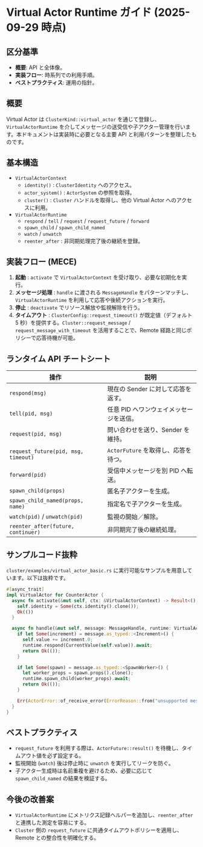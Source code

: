 # Virtual Actor Runtime ガイド (2025-09-29 時点)

## 区分基準
- **概要**: API と全体像。
- **実装フロー**: 時系列での利用手順。
- **ベストプラクティス**: 運用の指針。


## 概要
Virtual Actor は `ClusterKind::virtual_actor` を通じて登録し、`VirtualActorRuntime` を介してメッセージの送受信や子アクター管理を行います。本ドキュメントは実装時に必要となる主要 API と利用パターンを整理したものです。

## 基本構造
- `VirtualActorContext`
  - `identity()` : `ClusterIdentity` へのアクセス。
  - `actor_system()` : `ActorSystem` の参照を取得。
  - `cluster()` : `Cluster` ハンドルを取得し、他の Virtual Actor へのアクセスに利用。
- `VirtualActorRuntime`
  - `respond` / `tell` / `request` / `request_future` / `forward`
  - `spawn_child` / `spawn_child_named`
  - `watch` / `unwatch`
  - `reenter_after` : 非同期処理完了後の継続を登録。

## 実装フロー (MECE)
1. **起動** : `activate` で `VirtualActorContext` を受け取り、必要な初期化を実行。
2. **メッセージ処理** : `handle` に渡される `MessageHandle` をパターンマッチし、`VirtualActorRuntime` を利用して応答や後続アクションを実行。
3. **停止** : `deactivate` でリソース解放や監視解除を行う。
4. **タイムアウト** : `ClusterConfig::request_timeout()` が既定値（デフォルト 5 秒）を提供する。`Cluster::request_message` / `request_message_with_timeout` を活用することで、Remote 経路と同じポリシーで応答待機が可能。

## ランタイム API チートシート
| 操作            | 説明                                       |
|-----------------|--------------------------------------------|
| `respond(msg)`  | 現在の Sender に対して応答を返す。         |
| `tell(pid, msg)`| 任意 PID へワンウェイメッセージを送信。      |
| `request(pid, msg)` | 問い合わせを送り、Sender を維持。        |
| `request_future(pid, msg, timeout)` | `ActorFuture` を取得し、応答を待つ。 |
| `forward(pid)`  | 受信中メッセージを別 PID へ転送。           |
| `spawn_child(props)` | 匿名子アクターを生成。                 |
| `spawn_child_named(props, name)` | 指定名で子アクターを生成。 |
| `watch(pid)` / `unwatch(pid)` | 監視の開始／解除。             |
| `reenter_after(future, continuer)` | 非同期完了後の継続処理。   |

## サンプルコード抜粋
`cluster/examples/virtual_actor_basic.rs` に実行可能なサンプルを用意しています。以下は抜粋です。

```rust
#[async_trait]
impl VirtualActor for CounterActor {
  async fn activate(&mut self, ctx: &VirtualActorContext) -> Result<(), ActorError> {
    self.identity = Some(ctx.identity().clone());
    Ok(())
  }

  async fn handle(&mut self, message: MessageHandle, runtime: VirtualActorRuntime<'_>) -> Result<(), ActorError> {
    if let Some(increment) = message.as_typed::<Increment>() {
      self.value += increment.0;
      runtime.respond(CurrentValue(self.value)).await;
      return Ok(());
    }

    if let Some(spawn) = message.as_typed::<SpawnWorker>() {
      let worker_props = spawn.props().clone();
      runtime.spawn_child(worker_props).await;
      return Ok(());
    }

    Err(ActorError::of_receive_error(ErrorReason::from("unsupported message")))
  }
}
```

## ベストプラクティス
- `request_future` を利用する際は、`ActorFuture::result()` を待機し、タイムアウト値を必ず設定する。
- 監視開始 (`watch`) 後は停止時に `unwatch` を実行してリークを防ぐ。
- 子アクター生成時は名前重複を避けるため、必要に応じて `spawn_child_named` の結果を検証する。

## 今後の改善案
- `VirtualActorRuntime` にメトリクス記録ヘルパーを追加し、`reenter_after` と連携した測定を容易にする。
- `Cluster` 側の `request_future` に共通タイムアウトポリシーを適用し、Remote との整合性を明確化する。
